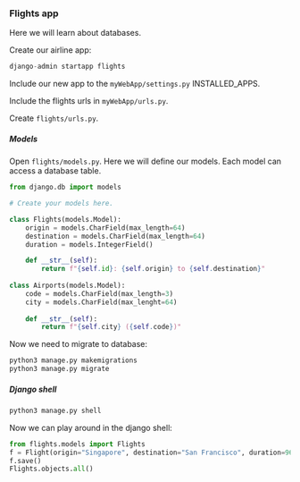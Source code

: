### Flights app
Here we will learn about databases. 

Create our airline app:
```py
django-admin startapp flights
```

Include our new app to the `myWebApp/settings.py` INSTALLED_APPS. 

Include the flights urls in `myWebApp/urls.py`. 

Create `flights/urls.py`. 

##### Models 
Open `flights/models.py`. Here we will define our models. Each model can access a database table. 
```py 
from django.db import models

# Create your models here.

class Flights(models.Model):
    origin = models.CharField(max_length=64)
    destination = models.CharField(max_length=64)
    duration = models.IntegerField()

    def __str__(self):
        return f"{self.id}: {self.origin} to {self.destination}"
    
class Airports(models.Model):
    code = models.CharField(max_length=3)
    city = models.CharField(max_lenght=64)
    
    def __str__(self):
        return f"{self.city} ({self.code})"
```

Now we need to migrate to database:
```py
python3 manage.py makemigrations
python3 manage.py migrate
```

##### Django shell
```py
python3 manage.py shell
```

Now we can play around in the django shell:
```py
from flights.models import Flights
f = Flight(origin="Singapore", destination="San Francisco", duration=960)
f.save()
Flights.objects.all()
```
